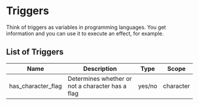 # Triggers

Think of triggers as variables in programming languages. You get information and you can use it to execute an effect, for example.

## List of Triggers

| Name               | Description                                      | Type   | Scope     |
| ------------------ | ------------------------------------------------ | ------ | --------- |
| has_character_flag | Determines whether or not a character has a flag | yes/no | character |